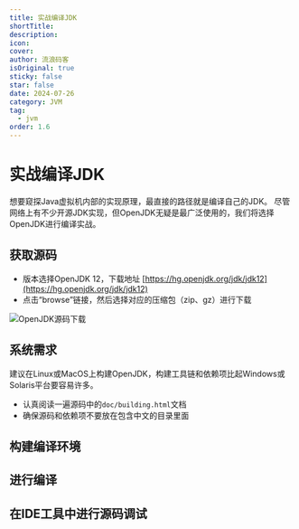 ```yaml
---
title: 实战编译JDK
shortTitle:
description:
icon:
cover:
author: 流浪码客
isOriginal: true
sticky: false
star: false
date: 2024-07-26
category: JVM
tag: 
  - jvm
order: 1.6
---
```


# 实战编译JDK

想要窥探Java虚拟机内部的实现原理，最直接的路径就是编译自己的JDK。
尽管网络上有不少开源JDK实现，但OpenJDK无疑是最广泛使用的，我们将选择OpenJDK进行编译实战。

## 获取源码

* 版本选择OpenJDK 12，下载地址 [https://hg.openjdk.org/jdk/jdk12](https://hg.openjdk.org/jdk/jdk12)
* 点击“browse”链接，然后选择对应的压缩包（zip、gz）进行下载

![OpenJDK源码下载](https://img.geekyspace.cn/pictures/2024/202407260406861.png)

## 系统需求

建议在Linux或MacOS上构建OpenJDK，构建工具链和依赖项比起Windows或Solaris平台要容易许多。

* 认真阅读一遍源码中的`doc/building.html`文档
* 确保源码和依赖项不要放在包含中文的目录里面

## 构建编译环境

## 进行编译

## 在IDE工具中进行源码调试

